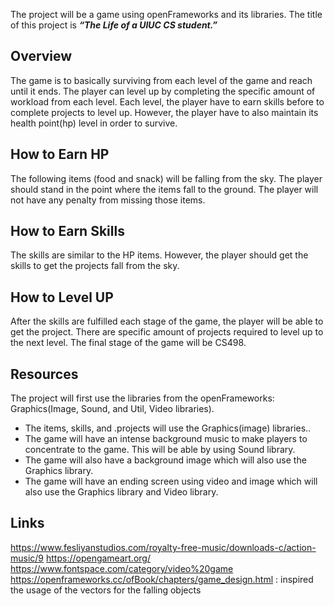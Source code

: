 The project will be a game using openFrameworks and its libraries. 
The title of this project is __*“The Life of a UIUC CS student.”*__ 

Overview
------------
The game is to basically surviving from each level of the game and reach until it ends. The player can level up by completing the specific amount of workload from each level. Each level, the player have to earn skills before to complete projects to level up. However, the player have to also maintain its health point(hp) level in order to survive.

How to Earn HP
-------------------
The following items (food and snack) will be falling from the sky. The player should stand in the point where the items fall to the ground. The player will not have any penalty from missing those items.

How to Earn Skills
----------------------
The skills are similar to the HP items. However, the player should get the skills to get the projects fall from the sky.

How to Level UP
--------------------
After the skills are fulfilled each stage of the game, the player will be able to get the project. There are specific amount of projects required to level up to the next level. The final stage of the game will be CS498.

Resources
----------
The project will first use the libraries from the openFrameworks: Graphics(Image, Sound, and Util, Video libraries).
* The items, skills, and .projects will use the Graphics(image) libraries.. 
* The game will have an intense background music to make players to concentrate to the game. This will be able by using Sound library. 
* The game will also have a background image which will also use the Graphics library.
* The game will have an ending screen using video and image which will also use the Graphics library and Video library.

Links
-------
https://www.fesliyanstudios.com/royalty-free-music/downloads-c/action-music/9
https://opengameart.org/
https://www.fontspace.com/category/video%20game
https://openframeworks.cc/ofBook/chapters/game_design.html : inspired the usage of the vectors for the falling objects






